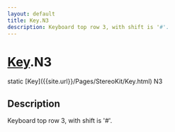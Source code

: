 ```yaml
---
layout: default
title: Key.N3
description: Keyboard top row 3, with shift is '#'.
---
```

# [Key]({{site.url}}/Pages/StereoKit/Key.html).N3

<div class='signature' markdown='1'>
static [Key]({{site.url}}/Pages/StereoKit/Key.html) N3
</div>

## Description
Keyboard top row 3, with shift is '#'.

